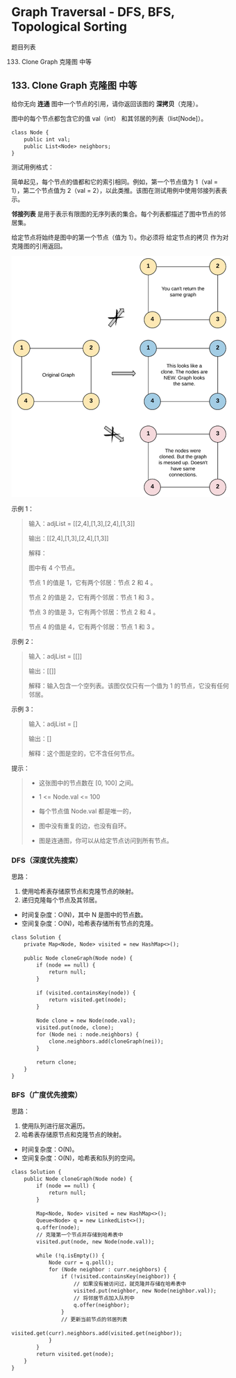 # Graph Traversal - DFS, BFS, Topological Sorting

题目列表

133. Clone Graph 克隆图 中等

## 133. Clone Graph 克隆图 中等

给你无向 **连通** 图中一个节点的引用，请你返回该图的 **深拷贝**（克隆）。

图中的每个节点都包含它的值 val（int） 和其邻居的列表（list[Node]）。

```
class Node {
    public int val;
    public List<Node> neighbors;
}
```

测试用例格式：

简单起见，每个节点的值都和它的索引相同。例如，第一个节点值为 1（val = 1），第二个节点值为 2（val = 2），以此类推。该图在测试用例中使用邻接列表表示。

**邻接列表** 是用于表示有限图的无序列表的集合。每个列表都描述了图中节点的邻居集。

给定节点将始终是图中的第一个节点（值为 1）。你必须将 给定节点的拷贝 作为对克隆图的引用返回。

![](../../pictures/133_clone_graph_question.png "") 


示例 1：

> 输入：adjList = [[2,4],[1,3],[2,4],[1,3]]
>
> 输出：[[2,4],[1,3],[2,4],[1,3]]
>
> 解释：
>
> 图中有 4 个节点。
>
> 节点 1 的值是 1，它有两个邻居：节点 2 和 4 。
>
> 节点 2 的值是 2，它有两个邻居：节点 1 和 3 。
>
> 节点 3 的值是 3，它有两个邻居：节点 2 和 4 。
>
> 节点 4 的值是 4，它有两个邻居：节点 1 和 3 。

示例 2：

> 输入：adjList = [[]]
>
> 输出：[[]]
>
> 解释：输入包含一个空列表。该图仅仅只有一个值为 1 的节点，它没有任何邻居。

示例 3：

> 输入：adjList = []
> 
> 输出：[]
>
>解释：这个图是空的，它不含任何节点。
 
提示：

> - 这张图中的节点数在 [0, 100] 之间。
> 
> - 1 <= Node.val <= 100
>
> - 每个节点值 Node.val 都是唯一的，
>
> - 图中没有重复的边，也没有自环。
> 
> - 图是连通图，你可以从给定节点访问到所有节点。


### DFS（深度优先搜索）
思路：
1. 使用哈希表存储原节点和克隆节点的映射。
2. 递归克隆每个节点及其邻居。

- 时间复杂度：O(N)，其中 N 是图中的节点数。
- 空间复杂度：O(N)，哈希表存储所有节点的克隆。

```
class Solution {
    private Map<Node, Node> visited = new HashMap<>();

    public Node cloneGraph(Node node) {
        if (node == null) {
            return null;
        }    

        if (visited.containsKey(node)) {
            return visited.get(node);
        }

        Node clone = new Node(node.val);
        visited.put(node, clone);
        for (Node nei : node.neighbors) {
            clone.neighbors.add(cloneGraph(nei));
        }

        return clone;
    }
}
```

### BFS（广度优先搜索）
思路：
1. 使用队列进行层次遍历。
2. 哈希表存储原节点和克隆节点的映射。

- 时间复杂度：O(N)。
- 空间复杂度：O(N)，哈希表和队列的空间。

```
class Solution {
    public Node cloneGraph(Node node) {
        if (node == null) {
            return null;
        }

        Map<Node, Node> visited = new HashMap<>();
        Queue<Node> q = new LinkedList<>();
        q.offer(node);
        // 克隆第一个节点并存储到哈希表中
        visited.put(node, new Node(node.val));

        while (!q.isEmpty()) {
            Node curr = q.poll();
            for (Node neighbor : curr.neighbors) {
                if (!visited.containsKey(neighbor)) {
                    // 如果没有被访问过，就克隆并存储在哈希表中
                    visited.put(neighbor, new Node(neighbor.val));
                    // 将邻居节点加入队列中
                    q.offer(neighbor);
                }
                // 更新当前节点的邻居列表
                visited.get(curr).neighbors.add(visited.get(neighbor));
            }
        }
        return visited.get(node);
    }
}
```